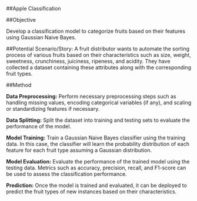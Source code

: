 
##Apple Classification

##Objective

Develop a classification model to categorize fruits based on their features using Gaussian Naive Bayes.

##Potential Scenario/Story:
A fruit distributor wants to automate the sorting process of various fruits based on their characteristics such as size, weight, sweetness, crunchiness, juiciness, ripeness, and acidity. They have collected a dataset containing these attributes along with the corresponding fruit types.

##Method

**Data Preprocessing:** Perform necessary preprocessing steps such as handling missing values, encoding categorical variables (if any), and scaling or standardizing features if necessary.

**Data Splitting:** Split the dataset into training and testing sets to evaluate the performance of the model.

**Model Training:** Train a Gaussian Naive Bayes classifier using the training data. In this case, the classifier will learn the probability distribution of each feature for each fruit type assuming a Gaussian distribution.

**Model Evaluation:** Evaluate the performance of the trained model using the testing data. Metrics such as accuracy, precision, recall, and F1-score can be used to assess the classification performance.

**Prediction:** Once the model is trained and evaluated, it can be deployed to predict the fruit types of new instances based on their characteristics.

